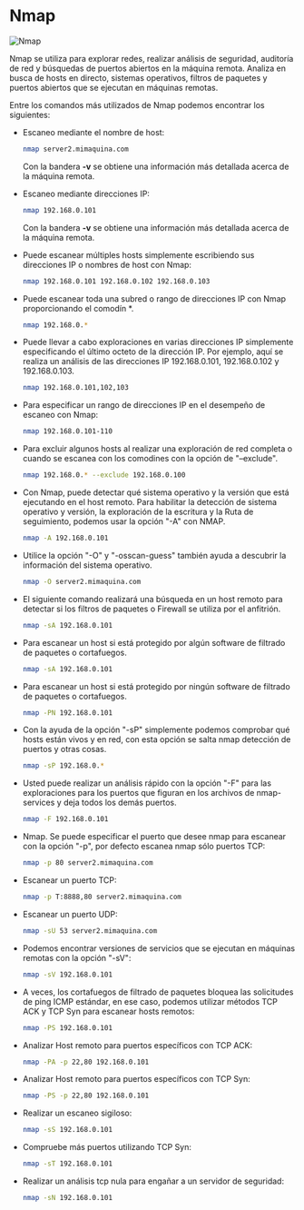 # Nmap

![Nmap](https://concienciat.gva.es/wp-content/uploads/2018/03/nmap.png)

Nmap se utiliza para explorar redes, realizar análisis de seguridad, auditoría de red y búsquedas de puertos abiertos en la máquina remota. Analiza en busca de hosts en directo, sistemas operativos, filtros de paquetes y puertos abiertos que se ejecutan en máquinas remotas. 

Entre los comandos más utilizados de Nmap podemos encontrar los siguientes:

* Escaneo mediante el nombre de host:

    ```bash
    nmap server2.mimaquina.com
    ```

    Con la bandera **-v** se obtiene una información más detallada acerca de la máquina remota. 

* Escaneo mediante direcciones IP:

    ```bash
    nmap 192.168.0.101
    ```

    Con la bandera **-v** se obtiene una información más detallada acerca de la máquina remota.

* Puede escanear múltiples hosts simplemente escribiendo sus direcciones IP o nombres de host con Nmap:

    ```bash
    nmap 192.168.0.101 192.168.0.102 192.168.0.103
    ```

* Puede escanear toda una subred o rango de direcciones IP con Nmap proporcionando el comodín *. 

    ```bash
    nmap 192.168.0.*
    ```

* Puede llevar a cabo exploraciones en varias direcciones IP simplemente especificando el último octeto de la dirección IP. Por ejemplo, aquí se realiza un análisis de las direcciones IP 192.168.0.101, 192.168.0.102 y 192.168.0.103.

    ```bash
    nmap 192.168.0.101,102,103
    ```

* Para especificar un rango de direcciones IP en el desempeño de escaneo con Nmap:

    ```bash
    nmap 192.168.0.101-110
    ```

* Para excluir algunos hosts al realizar una exploración de red completa o cuando se escanea con los comodines con la opción de "–exclude". 

    ```bash
    nmap 192.168.0.* --exclude 192.168.0.100
    ```

* Con Nmap, puede detectar qué sistema operativo y la versión que está ejecutando en el host remoto. Para habilitar la detección de sistema operativo y versión, la exploración de la escritura y la Ruta de seguimiento, podemos usar la opción "-A" con NMAP. 

    ```bash
    nmap -A 192.168.0.101
    ```

* Utilice la opción "-O" y "-osscan-guess" también ayuda a descubrir la información del sistema operativo.

    ```bash
    nmap -O server2.mimaquina.com
    ```

* El siguiente comando realizará una búsqueda en un host remoto para detectar si los filtros de paquetes o Firewall se utiliza por el anfitrión.

    ```bash
    nmap -sA 192.168.0.101
    ```

* Para escanear un host si está protegido por algún software de filtrado de paquetes o cortafuegos. 

    ```bash
    nmap -sA 192.168.0.101
    ```
* Para escanear un host si está protegido por ningún software de filtrado de paquetes o cortafuegos. 

    ```bash
    nmap -PN 192.168.0.101
    ```

* Con la ayuda de la opción "-sP" simplemente podemos comprobar qué hosts están vivos y en red, con esta opción se salta nmap detección de puertos y otras cosas. 

    ```bash
    nmap -sP 192.168.0.*
    ```

* Usted puede realizar un análisis rápido con la opción "-F" para las exploraciones para los puertos que figuran en los archivos de nmap-services y deja todos los demás puertos.

    ```bash
    nmap -F 192.168.0.101
    ```

* Nmap. Se puede especificar el puerto que desee nmap para escanear con la opción "-p", por defecto escanea nmap sólo puertos TCP:

    ```bash
    nmap -p 80 server2.mimaquina.com
    ```

* Escanear un puerto TCP:

    ```bash
    nmap -p T:8888,80 server2.mimaquina.com
    ```

* Escanear un puerto UDP:

    ```bash
    nmap -sU 53 server2.mimaquina.com
    ```

* Podemos encontrar versiones de servicios que se ejecutan en máquinas remotas con la opción "-sV":

    ```bash
    nmap -sV 192.168.0.101
    ```

* A veces, los cortafuegos de filtrado de paquetes bloquea las solicitudes de ping ICMP estándar, en ese caso, podemos utilizar métodos TCP ACK y TCP Syn para escanear hosts remotos:

    ```bash
    nmap -PS 192.168.0.101
    ```

* Analizar Host remoto para puertos específicos con TCP ACK:

    ```bash
    nmap -PA -p 22,80 192.168.0.101
    ```

* Analizar Host remoto para puertos específicos con TCP Syn:

    ```bash
    nmap -PS -p 22,80 192.168.0.101
    ```

* Realizar un escaneo sigiloso:

    ```bash
    nmap -sS 192.168.0.101
    ```

* Compruebe más puertos utilizando TCP Syn:

    ```bash
    nmap -sT 192.168.0.101
    ```

* Realizar un análisis tcp nula para engañar a un servidor de seguridad:

    ```bash
    nmap -sN 192.168.0.101
    ```